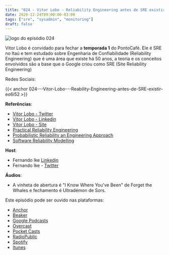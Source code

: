 ```yaml
---
title: "024 - Vitor Lobo - Reliability Engineering antes de SRE existir"
date: 2020-12-24T09:00:00-03:00
tags: ["sre", "sysadmin", "monitoring"]
draft: false
---
```

![logo do episódio 024](/images/pontocafe_024.png)

Vitor Lobo é convidado para fechar a **temporada 1** do PontoCafé. Ele é SRE no Itaú e tem estudado sobre Engenharia de Confiabilidade (Reliability Engineering) que é uma área que existe há 50 anos, a teoria e os conceitos envolvidos são a base que o Google criou como SRE (Site Reliability Engineering)

Redes Sociais:

{{< anchor 024---Vitor-Lobo---Reability-Engineering-antes-de-SRE-existir-eo6i52 >}}

**Referências**:
* [Vitor Lobo - Twitter](https://twitter.com/loboriseup)
* [Vitor Lobo - Linkedin](https://www.linkedin.com/in/vitor-lobo/)
* [Vitor Lobo - Site](https://lobocode.me)
* [Practical Reliability Engineering](https://www.amazon.com/Practical-Reliability-Engineering-Patrick-OConnor/dp/047097981X)
* [Probabilistic Reliability an Engineering Approach](https://www.amazon.com/Probabilistic-Reliability-Electrical-Electronic-Engineering/dp/0070570159)
* [Software Reliability Modelling](https://www.amazon.com/Software-Reliability-Modelling-Engineering-Statistics/dp/9810206402)

**Host**: 
* Fernando Ike [Linkedin](https://www.linkedin.com/in/fernandoike/)
* Fernando Ike - [Twitter](https://twitter.com/fernandoike)

**Áudios**:
* A vinheta de abertura é "I Know Where You've Been" de Forget the Whales e fechamento é Ultradémon de Sors.

Este episódio pode ser ouvido nas plataformas:
* [Anchor](https://anchor.fm/pontocafe)
* [Beaker](https://www.breaker.audio/ponto-cafe)
* [Google Podcasts](https://www.google.com/podcasts?feed=aHR0cHM6Ly9hbmNob3IuZm0vcy81OWRkZTI0L3BvZGNhc3QvcnNz)
* [Overcast](https://overcast.fm/itunes1513597862/pontocaf-podcast-uma-conversa-sobre-tecnologias-e-as-coisas-que-est-o-em-volta)
* [Pocket Casts](https://pca.st/1cbp2reg)
* [RadioPublic](https://radiopublic.com/ponto-caf-G2pjqv)
* [Spotify](https://open.spotify.com/show/3HzpEbfhFBGPNba8PADIhP)
* [Itunes](https://podcasts.apple.com/us/podcast/pontocaf%C3%A9-podcast-%C3%A9-uma-conversa-sobre-tecnologias/id1513597862)